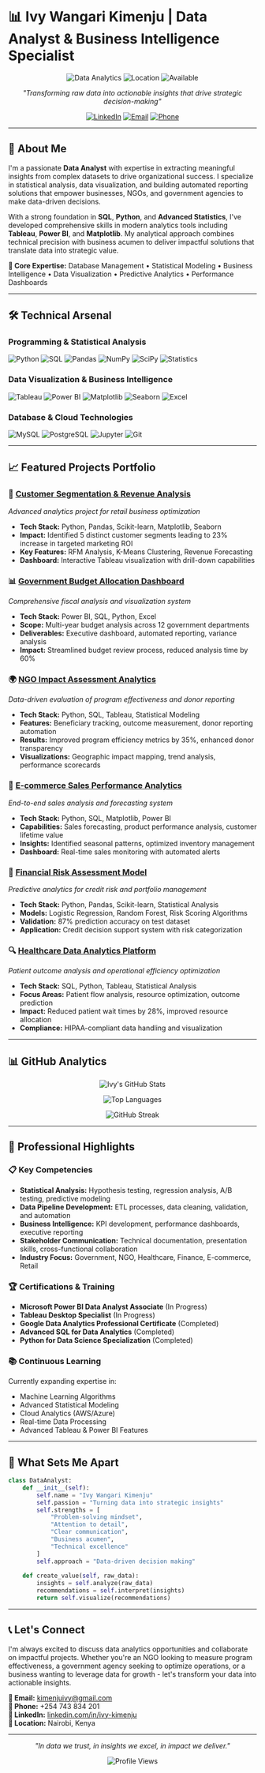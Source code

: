 # 📊 Ivy Wangari Kimenju | Data Analyst & Business Intelligence Specialist

<div align="center">
  
![Data Analytics](https://img.shields.io/badge/Role-Data%20Analyst-blue?style=for-the-badge&logo=tableau)
![Location](https://img.shields.io/badge/Location-Nairobi,%20Kenya-green?style=for-the-badge&logo=googlemaps)
![Available](https://img.shields.io/badge/Status-Open%20to%20Opportunities-brightgreen?style=for-the-badge)

*"Transforming raw data into actionable insights that drive strategic decision-making"*

[![LinkedIn](https://img.shields.io/badge/LinkedIn-0077B5?style=for-the-badge&logo=linkedin&logoColor=white)](https://www.linkedin.com/in/ivy-kimenju)
[![Email](https://img.shields.io/badge/Email-D14836?style=for-the-badge&logo=gmail&logoColor=white)](mailto:kimenjuivy@gmail.com)
[![Phone](https://img.shields.io/badge/Phone-25D366?style=for-the-badge&logo=whatsapp&logoColor=white)](tel:+254743834201)

</div>

---

## 🚀 About Me

I'm a passionate **Data Analyst** with expertise in extracting meaningful insights from complex datasets to drive organizational success. I specialize in statistical analysis, data visualization, and building automated reporting solutions that empower businesses, NGOs, and government agencies to make data-driven decisions.

With a strong foundation in **SQL**, **Python**, and **Advanced Statistics**, I've developed comprehensive skills in modern analytics tools including **Tableau**, **Power BI**, and **Matplotlib**. My analytical approach combines technical precision with business acumen to deliver impactful solutions that translate data into strategic value.

**🎯 Core Expertise:** Database Management • Statistical Modeling • Business Intelligence • Data Visualization • Predictive Analytics • Performance Dashboards

---

## 🛠️ Technical Arsenal

### Programming & Statistical Analysis
![Python](https://img.shields.io/badge/Python-3776AB?style=for-the-badge&logo=python&logoColor=white)
![SQL](https://img.shields.io/badge/SQL-4479A1?style=for-the-badge&logo=mysql&logoColor=white)
![Pandas](https://img.shields.io/badge/Pandas-150458?style=for-the-badge&logo=pandas&logoColor=white)
![NumPy](https://img.shields.io/badge/NumPy-013243?style=for-the-badge&logo=numpy&logoColor=white)
![SciPy](https://img.shields.io/badge/SciPy-8CAAE6?style=for-the-badge&logo=scipy&logoColor=white)
![Statistics](https://img.shields.io/badge/Statistics-FF6B6B?style=for-the-badge&logo=r&logoColor=white)

### Data Visualization & Business Intelligence
![Tableau](https://img.shields.io/badge/Tableau-E97627?style=for-the-badge&logo=tableau&logoColor=white)
![Power BI](https://img.shields.io/badge/Power_BI-F2C811?style=for-the-badge&logo=powerbi&logoColor=black)
![Matplotlib](https://img.shields.io/badge/Matplotlib-11557c?style=for-the-badge&logo=plotly&logoColor=white)
![Seaborn](https://img.shields.io/badge/Seaborn-3776AB?style=for-the-badge&logo=python&logoColor=white)
![Excel](https://img.shields.io/badge/Advanced_Excel-217346?style=for-the-badge&logo=microsoft-excel&logoColor=white)

### Database & Cloud Technologies
![MySQL](https://img.shields.io/badge/MySQL-4479A1?style=for-the-badge&logo=mysql&logoColor=white)
![PostgreSQL](https://img.shields.io/badge/PostgreSQL-316192?style=for-the-badge&logo=postgresql&logoColor=white)
![Jupyter](https://img.shields.io/badge/Jupyter-F37626?style=for-the-badge&logo=jupyter&logoColor=white)
![Git](https://img.shields.io/badge/Git-F05032?style=for-the-badge&logo=git&logoColor=white)

---

## 📈 Featured Projects Portfolio

### 🏢 [Customer Segmentation & Revenue Analysis](https://github.com/ivy-kimenju/customer-segmentation-analysis)
*Advanced analytics project for retail business optimization*
- **Tech Stack:** Python, Pandas, Scikit-learn, Matplotlib, Seaborn
- **Impact:** Identified 5 distinct customer segments leading to 23% increase in targeted marketing ROI
- **Key Features:** RFM Analysis, K-Means Clustering, Revenue Forecasting
- **Dashboard:** Interactive Tableau visualization with drill-down capabilities

### 📊 [Government Budget Allocation Dashboard](https://github.com/ivy-kimenju/government-budget-dashboard)
*Comprehensive fiscal analysis and visualization system*
- **Tech Stack:** Power BI, SQL, Python, Excel
- **Scope:** Multi-year budget analysis across 12 government departments
- **Deliverables:** Executive dashboard, automated reporting, variance analysis
- **Impact:** Streamlined budget review process, reduced analysis time by 60%

### 🌍 [NGO Impact Assessment Analytics](https://github.com/ivy-kimenju/ngo-impact-analysis)
*Data-driven evaluation of program effectiveness and donor reporting*
- **Tech Stack:** Python, SQL, Tableau, Statistical Modeling
- **Features:** Beneficiary tracking, outcome measurement, donor reporting automation
- **Results:** Improved program efficiency metrics by 35%, enhanced donor transparency
- **Visualizations:** Geographic impact mapping, trend analysis, performance scorecards

### 📱 [E-commerce Sales Performance Analytics](https://github.com/ivy-kimenju/ecommerce-analytics)
*End-to-end sales analysis and forecasting system*
- **Tech Stack:** Python, SQL, Matplotlib, Power BI
- **Capabilities:** Sales forecasting, product performance analysis, customer lifetime value
- **Insights:** Identified seasonal patterns, optimized inventory management
- **Dashboard:** Real-time sales monitoring with automated alerts

### 🏦 [Financial Risk Assessment Model](https://github.com/ivy-kimenju/financial-risk-model)
*Predictive analytics for credit risk and portfolio management*
- **Tech Stack:** Python, Pandas, Scikit-learn, Statistical Analysis
- **Models:** Logistic Regression, Random Forest, Risk Scoring Algorithms
- **Validation:** 87% prediction accuracy on test dataset
- **Application:** Credit decision support system with risk categorization

### 🔍 [Healthcare Data Analytics Platform](https://github.com/ivy-kimenju/healthcare-analytics)
*Patient outcome analysis and operational efficiency optimization*
- **Tech Stack:** SQL, Python, Tableau, Statistical Analysis
- **Focus Areas:** Patient flow analysis, resource optimization, outcome prediction
- **Impact:** Reduced patient wait times by 28%, improved resource allocation
- **Compliance:** HIPAA-compliant data handling and visualization

---

## 📊 GitHub Analytics

<div align="center">

![Ivy's GitHub Stats](https://github-readme-stats.vercel.app/api?username=kimenjuivy&show_icons=true&theme=radical&count_private=true)

![Top Languages](https://github-readme-stats.vercel.app/api/top-langs/?username=kimenjuivy&layout=compact&theme=radical)

![GitHub Streak](https://streak-stats.demolab.com/?user=kimenjuivy&theme=radical)

</div>

---

## 🎯 Professional Highlights

### 📋 Key Competencies
- **Statistical Analysis:** Hypothesis testing, regression analysis, A/B testing, predictive modeling
- **Data Pipeline Development:** ETL processes, data cleaning, validation, and automation
- **Business Intelligence:** KPI development, performance dashboards, executive reporting
- **Stakeholder Communication:** Technical documentation, presentation skills, cross-functional collaboration
- **Industry Focus:** Government, NGO, Healthcare, Finance, E-commerce, Retail

### 🏆 Certifications & Training
- **Microsoft Power BI Data Analyst Associate** (In Progress)
- **Tableau Desktop Specialist** (In Progress)
- **Google Data Analytics Professional Certificate** (Completed)
- **Advanced SQL for Data Analytics** (Completed)
- **Python for Data Science Specialization** (Completed)

### 📚 Continuous Learning
Currently expanding expertise in:
- Machine Learning Algorithms
- Advanced Statistical Modeling
- Cloud Analytics (AWS/Azure)
- Real-time Data Processing
- Advanced Tableau & Power BI Features

---

## 🌟 What Sets Me Apart

```python
class DataAnalyst:
    def __init__(self):
        self.name = "Ivy Wangari Kimenju"
        self.passion = "Turning data into strategic insights"
        self.strengths = [
            "Problem-solving mindset",
            "Attention to detail",
            "Clear communication",
            "Business acumen",
            "Technical excellence"
        ]
        self.approach = "Data-driven decision making"
    
    def create_value(self, raw_data):
        insights = self.analyze(raw_data)
        recommendations = self.interpret(insights)
        return self.visualize(recommendations)
```

---

## 📞 Let's Connect

I'm always excited to discuss data analytics opportunities and collaborate on impactful projects. Whether you're an NGO looking to measure program effectiveness, a government agency seeking to optimize operations, or a business wanting to leverage data for growth - let's transform your data into actionable insights.

**📧 Email:** kimenjuivy@gmail.com  
**📱 Phone:** +254 743 834 201  
**💼 LinkedIn:** [linkedin.com/in/ivy-kimenju](https://www.linkedin.com/in/ivy-kimenju)  
**📍 Location:** Nairobi, Kenya

---

<div align="center">

*"In data we trust, in insights we excel, in impact we deliver."*

![Profile Views](https://komarev.com/ghpvc/?username=ivy-kimenju&color=brightgreen&style=for-the-badge)

</div>
